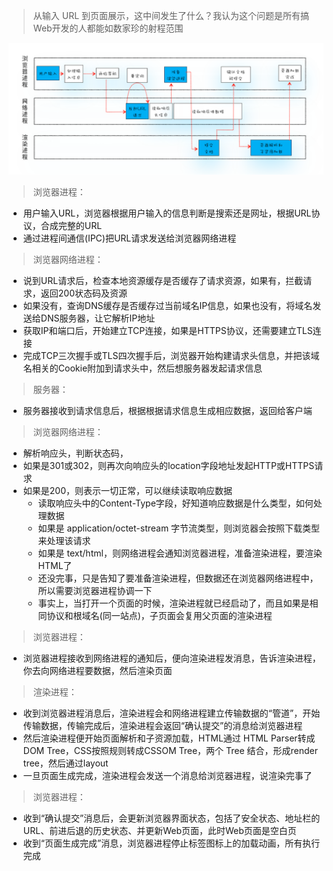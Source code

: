 > 从输入 URL 到页面展示，这中间发生了什么？我认为这个问题是所有搞Web开发的人都能如数家珍的射程范围

![browser-process](../assets/browser-process.png)

> 浏览器进程：
  - 用户输入URL，浏览器根据用户输入的信息判断是搜索还是网址，根据URL协议，合成完整的URL
  - 通过进程间通信(IPC)把URL请求发送给浏览器网络进程

> 浏览器网络进程：
  - 说到URL请求后，检查本地资源缓存是否缓存了请求资源，如果有，拦截请求，返回200状态码及资源
  - 如果没有，查询DNS缓存是否缓存过当前域名IP信息，如果也没有，将域名发送给DNS服务器，让它解析IP地址
  - 获取IP和端口后，开始建立TCP连接，如果是HTTPS协议，还需要建立TLS连接
  - 完成TCP三次握手或TLS四次握手后，浏览器开始构建请求头信息，并把该域名相关的Cookie附加到请求头中，然后想服务器发起请求信息

> 服务器：
  - 服务器接收到请求信息后，根据根据请求信息生成相应数据，返回给客户端

> 浏览器网络进程：
  - 解析响应头，判断状态码，
  - 如果是301或302，则再次向响应头的location字段地址发起HTTP或HTTPS请求
  - 如果是200，则表示一切正常，可以继续读取响应数据
    - 读取响应头中的Content-Type字段，好知道响应数据是什么类型，如何处理数据
    - 如果是 application/octet-stream 字节流类型，则浏览器会按照下载类型来处理该请求
    - 如果是 text/html，则网络进程会通知浏览器进程，准备渲染进程，要渲染HTML了
    - 还没完事，只是告知了要准备渲染进程，但数据还在浏览器网络进程中，所以需要浏览器进程协调一下
    - 事实上，当打开一个页面的时候，渲染进程就已经启动了，而且如果是相同协议和根域名(同一站点)，子页面会复用父页面的渲染进程

> 浏览器进程：
  - 浏览器进程接收到网络进程的通知后，便向渲染进程发消息，告诉渲染进程，你去向网络进程要数据，然后渲染页面

> 渲染进程：
  - 收到浏览器进程消息后，渲染进程会和网络进程建立传输数据的“管道”，开始传输数据，传输完成后，渲染进程会返回“确认提交”的消息给浏览器进程
  - 然后渲染进程便开始页面解析和子资源加载，HTML通过 HTML Parser转成 DOM Tree，CSS按照规则转成CSSOM Tree，两个 Tree 结合，形成render tree，然后通过layout
  - 一旦页面生成完成，渲染进程会发送一个消息给浏览器进程，说渲染完事了

> 浏览器进程：
  - 收到“确认提交”消息后，会更新浏览器界面状态，包括了安全状态、地址栏的URL、前进后退的历史状态、并更新Web页面，此时Web页面是空白页
  - 收到“页面生成完成”消息，浏览器进程停止标签图标上的加载动画，所有执行完成